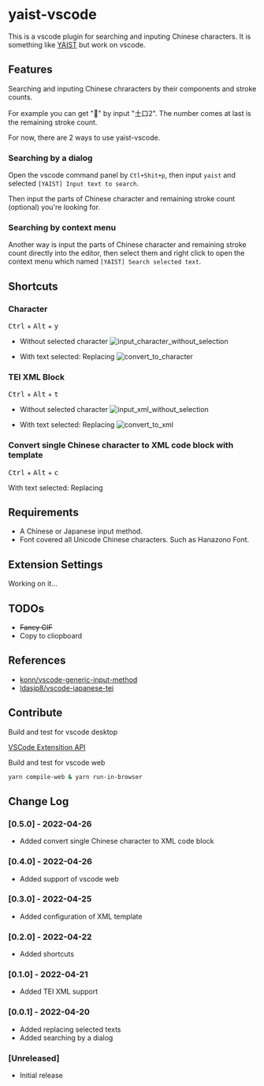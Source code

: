 # yaist-vscode

This is a vscode plugin for searching and inputing Chinese characters. It is something like [YAIST](https://hi-ids.netlify.app/) but work on vscode.

## Features

Searching and inputing Chinese chraracters by their components and stroke counts.

For example you can get "𪠶" by input "土口2". The number comes at last is the remaining stroke count.

For now, there are 2 ways to use yaist-vscode.

### Searching by a dialog

Open the vscode command panel by `Ctl+Shit+p`, then input `yaist` and selected `[YAIST] Input text to search`.

Then input the parts of Chinese character and remaining stroke count (optional) you're looking for.

### Searching by context menu

Another way is input the parts of Chinese character and remaining stroke count directly into the editor, then select them and right click to open the context menu which named `[YAIST] Search selected text`.

## Shortcuts

### Character

<kbd>Ctrl</kbd> + <kbd>Alt</kbd> + <kbd>y</kbd>

* Without selected character
![input_character_without_selection](gifs/01_input_character_without_selection_resized.gif)

* With text selected: Replacing
![convert_to_character](gifs/03_convert_to_character_resized.gif)

### TEI XML Block

<kbd>Ctrl</kbd> + <kbd>Alt</kbd> + <kbd>t</kbd>

* Without selected character
![input_xml_without_selection](gifs/02_input_xml_without_selection_resized.gif)

* With text selected: Replacing
![convert_to_xml](gifs/04_convert_to_xml_resized.gif)

### Convert single Chinese character to XML code block with template

<kbd>Ctrl</kbd> + <kbd>Alt</kbd> + <kbd>c</kbd>

With text selected: Replacing

## Requirements

* A Chinese or Japanese input method.
* Font covered all Unicode Chinese characters. Such as Hanazono Font.

## Extension Settings

Working on it...

## TODOs

* ~~Fancy GIF~~
* Copy to cliopboard

## References

* [konn/vscode-generic-input-method](https://github.com/konn/vscode-generic-input-method)
* [ldasjp8/vscode-japanese-tei](https://github.com/ldasjp8/vscode-japanese-tei)

## Contribute

Build and test for vscode desktop

[VSCode Extensition API](https://code.visualstudio.com/api/get-started/your-first-extension)

Build and test for vscode web

```bash
yarn compile-web & yarn run-in-browser
```

## Change Log

### [0.5.0] - 2022-04-26

- Added convert single Chinese character to XML code block

### [0.4.0] - 2022-04-26

- Added support of vscode web

### [0.3.0] - 2022-04-25

- Added configuration of XML template

### [0.2.0] - 2022-04-22

- Added shortcuts

### [0.1.0] - 2022-04-21

- Added TEI XML support

### [0.0.1] - 2022-04-20

- Added replacing selected texts
- Added searching by a dialog

### [Unreleased]

- Initial release

